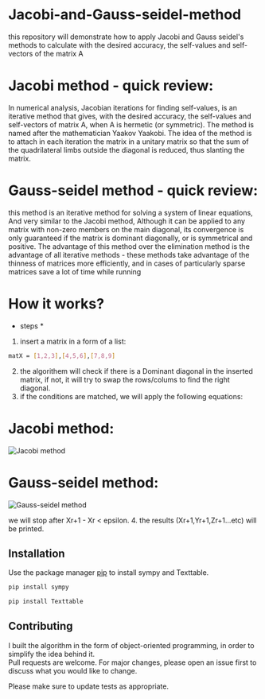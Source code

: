 # Jacobi-and-Gauss-seidel-method
this repository will demonstrate how to apply Jacobi and Gauss seidel's methods to calculate with the desired accuracy, the self-values and self-vectors of the matrix A


# Jacobi method - quick review:
In numerical analysis, Jacobian iterations for finding self-values, is an iterative method that gives, with the desired accuracy, the self-values and self-vectors of matrix A, when A is hermetic (or symmetric). The method is named after the mathematician Yaakov Yaakobi. The idea of the method is to attach in each iteration the matrix in a unitary matrix so that the sum of the quadrilateral limbs outside the diagonal is reduced, thus slanting the matrix.

# Gauss-seidel method - quick review:
this method is an iterative method for solving a system of linear equations, And very similar to the Jacobi method, Although it can be applied to any matrix with non-zero members on the main diagonal, its convergence is only guaranteed if the matrix is dominant diagonally, or is symmetrical and positive.
The advantage of this method over the elimination method is the advantage of all iterative methods - these methods take advantage of the thinness of matrices more efficiently, and in cases of particularly sparse matrices save a lot of time while running



# How it works? 

* steps * 

1. insert a matrix in a form of a list: </br>
``` bash
matX = [1,2,3],[4,5,6],[7,8,9]
```
2. the algorithem will check if there is a Dominant diagonal in the inserted matrix, if not, it will try to swap the rows/colums to find the right diagonal.
3. if the conditions are matched, we will apply the following equations: </br>

# Jacobi method: <br/>
![Jacobi method](https://i.ibb.co/NLkRfkP/image.jpg)

# Gauss-seidel method: <br/>
![Gauss-seidel method](https://i.ibb.co/6tMHJWy/image.jpg)

we will stop after Xr+1 - Xr < epsilon.
4. the results (Xr+1,Yr+1,Zr+1...etc) will be printed.

## Installation

Use the package manager [pip](https://pip.pypa.io/en/stable/) to install sympy and Texttable.

```bash
pip install sympy
```

```bash
pip install Texttable
```


## Contributing
I built the algorithm in the form of object-oriented programming, in order to simplify the idea behind it. <br/>
Pull requests are welcome. For major changes, please open an issue first to discuss what you would like to change.

Please make sure to update tests as appropriate.

